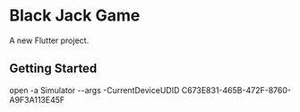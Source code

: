 # Black Jack Game

A new Flutter project.

## Getting Started

open -a Simulator --args -CurrentDeviceUDID C673E831-465B-472F-8760-A9F3A113E45F
